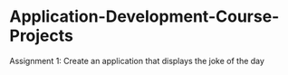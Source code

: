# Application-Development-Course-Projects

Assignment 1: Create an application that displays the joke of the day
